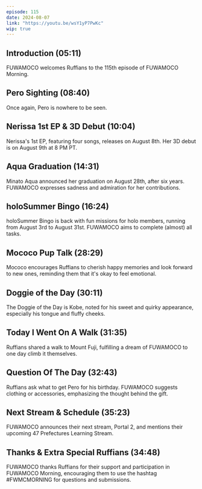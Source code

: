 ```yaml
---
episode: 115
date: 2024-08-07
link: "https://youtu.be/wsY1yP7PwKc"
wip: true
---
```


## Introduction (05:11)

FUWAMOCO welcomes Ruffians to the 115th episode of FUWAMOCO Morning.

## Pero Sighting (08:40)

Once again, Pero is nowhere to be seen.

## Nerissa 1st EP & 3D Debut (10:04)

Nerissa's 1st EP, featuring four songs, releases on August 8th. Her 3D debut is on August 9th at 8 PM PT.

## Aqua Graduation (14:31)

Minato Aqua announced her graduation on August 28th, after six years. FUWAMOCO expresses sadness and admiration for her contributions.

## holoSummer Bingo (16:24)

holoSummer Bingo is back with fun missions for holo members, running from August 3rd to August 31st. FUWAMOCO aims to complete (almost) all tasks.

## Mococo Pup Talk (28:29)

Mococo encourages Ruffians to cherish happy memories and look forward to new ones, reminding them that it's okay to feel emotional.

## Doggie of the Day (30:11)

The Doggie of the Day is Kobe, noted for his sweet and quirky appearance, especially his tongue and fluffy cheeks.

## Today I Went On A Walk (31:35)

Ruffians shared a walk to Mount Fuji, fulfilling a dream of FUWAMOCO to one day climb it themselves.

## Question Of The Day (32:43)

Ruffians ask what to get Pero for his birthday. FUWAMOCO suggests clothing or accessories, emphasizing the thought behind the gift.

## Next Stream & Schedule (35:23)

FUWAMOCO announces their next stream, Portal 2, and mentions their upcoming 47 Prefectures Learning Stream.

## Thanks & Extra Special Ruffians (34:48)

FUWAMOCO thanks Ruffians for their support and participation in FUWAMOCO Morning, encouraging them to use the hashtag #FWMCMORNING for questions and submissions.
